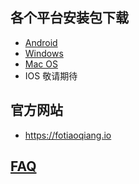 
## 各个平台安装包下载
- <a href="https://github.com/getfotiaoqiang/download/releases/download/V2.3.1/v231_fotiaoqiang-v2.3.1-1.apk"> Android </a>
- <a href="https://github.com/getfotiaoqiang/download/releases/download/V2.3.1/v231-1_fotiaoqiang-2.3.1-1-Setup.exe"> Windows </a>
- <a href="https://github.com/getfotiaoqiang/download/releases/download/V2.3.1/v231-1_fotiaoqiang_darwin_amd64_install.dmg"> Mac OS </a>
- IOS 敬请期待
## 官方网站
- https://fotiaoqiang.io
## <a href="https://github.com/getfotiaoqiang/fotiaoqiang/wiki/FAQ">FAQ</a>

